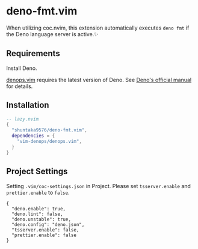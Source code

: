 # deno-fmt.vim

When utilizing coc.nvim, this extension automatically executes `deno fmt` if the Deno language server is active.✨

## Requirements

Install Deno.

[denops.vim](https://github.com/vim-denops/denops.vim) requires the latest version of Deno. See [Deno's official manual](https://deno.land/manual/getting_started/installation) for details.

## Installation

```lua
-- lazy.nvim
{
  "shuntaka9576/deno-fmt.vim",
  dependencies = {
    "vim-denops/denops.vim",
  }
}
```

## Project Settings

Setting `.vim/coc-settings.json` in Project. Please set `tsserver.enable` and `prettier.enable` to `false`.

```
{
  "deno.enable": true,
  "deno.lint": false,
  "deno.unstable": true,
  "deno.config": "deno.json",
  "tsserver.enable": false,
  "prettier.enable": false 
}
```


